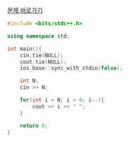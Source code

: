 [문제 바로가기](https://boj.kr/30010)

```c++
#include <bits/stdc++.h>

using namespace std;

int main(){
    cin.tie(NULL);
    cout.tie(NULL);
    ios_base::sync_with_stdio(false);

    int N;
    cin >> N;

    for(int i = N; i > 0; i--){
        cout << i << " ";
    }

    return 0;
}
```

